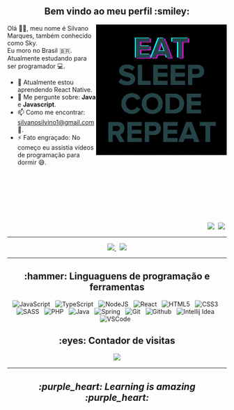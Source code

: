 <h2 align="center" >Bem vindo ao meu perfil :smiley:</h2>

<p>

  <img width=300 align="right"  src="programming.gif" />

  Olá 👋🏾, meu nome é Silvano Marques, também conhecido como Sky. <br />
  Eu moro no Brasil :brazil:.  <br />
  Atualmente estudando para ser programador :computer:. <br />

  - 🌱 Atualmente estou aprendendo React Native.
  - 💬 Me pergunte sobre: **Java** e **Javascript**.
  - 📫 Como me encontrar: silvanosilvino1@gmail.com :email:.
  - ⚡ Fato engraçado: No começo eu assistia vídeos de programação para dormir :sweat_smile:.

<br />
<br />
<br />
<br />
<br />
<br />

  <p align="right" >
    <a href="https://codepen.io/SkyG0D" ><img src="https://img.shields.io/badge/-CodePen-191919?&style=for-the-badge&logo=CodePen" /></a>&nbsp;
    <a href="https://steamcommunity.com/id/skyg0d/" ><img src="https://img.shields.io/badge/-Steam-000?&style=for-the-badge&logo=Steam" /></a>&nbsp;
  </p> 
  
</p>

---

<p align="center" >
  <a href="https://github.com/anuraghazra/github-readme-stats" >
    <img width=335 src="https://github-readme-stats.vercel.app/api/top-langs/?username=SkyG0D&show_icons=true&theme=dracula&layout=compact" />
  </a> &nbsp; 
  
  <a href="https://github.com/anuraghazra/github-readme-stats" >
    <img width=400 src="https://github-readme-stats.vercel.app/api?username=SkyG0D&show_icons=true&theme=dracula" />
  </a>
</p>

---

<p>
  
  <h2 align="center" >:hammer: Linguaguens de programação e ferramentas</h2>
  
   <p align="center" width="500">
      <img title="JavaScript" width=50 src="https://cdn.jsdelivr.net/gh/devicons/devicon/icons/javascript/javascript-original.svg" />&nbsp;&nbsp; 
       <img title="TypeScript" width=50 src="https://cdn.jsdelivr.net/gh/devicons/devicon/icons/typescript/typescript-original.svg" />&nbsp;&nbsp; 
       <img title="NodeJS" width=50 src="https://cdn.jsdelivr.net/gh/devicons/devicon/icons/nodejs/nodejs-original.svg" />&nbsp;&nbsp; 
       <img title="React" width=50 src="https://cdn.jsdelivr.net/gh/devicons/devicon/icons/react/react-original.svg" />&nbsp;&nbsp; 
       <img title="HTML5" width=50 src="https://cdn.jsdelivr.net/gh/devicons/devicon/icons/html5/html5-original.svg" />&nbsp;&nbsp;
       <img title="CSS3" width=50 src="https://cdn.jsdelivr.net/gh/devicons/devicon/icons/css3/css3-original.svg" />&nbsp;&nbsp; 
       <img title="SASS" width=50 src="https://cdn.jsdelivr.net/gh/devicons/devicon/icons/sass/sass-original.svg" />&nbsp;&nbsp;
       <img title="PHP" width=50 src="https://cdn.jsdelivr.net/gh/devicons/devicon/icons/python/python-original.svg" />&nbsp;&nbsp;
       <img title="Java" width=50 src="https://cdn.jsdelivr.net/gh/devicons/devicon/icons/java/java-original.svg" />&nbsp;&nbsp; 
       <img title="Spring" width=50 src="https://cdn.jsdelivr.net/gh/devicons/devicon/icons/spring/spring-original.svg" />&nbsp;&nbsp; 
       <img title="Git" width=50 src="https://cdn.jsdelivr.net/gh/devicons/devicon/icons/git/git-original.svg" />&nbsp;&nbsp; 
       <img title="Github" width=50 src="https://cdn.jsdelivr.net/gh/devicons/devicon/icons/github/github-original.svg" />&nbsp;&nbsp; 
       <img title="Intellij Idea" width=50 src="https://cdn.jsdelivr.net/gh/devicons/devicon/icons/intellij/intellij-original.svg" />&nbsp;&nbsp; 
       <img title="VSCode" width=50 src="https://cdn.jsdelivr.net/gh/devicons/devicon/icons/vscode/vscode-original.svg" />&nbsp;&nbsp;
   </p>
    
<p>

<h2 align="center">:eyes: Contador de visitas</h2>
<p align="center"> 
 <img alingn="center" src="https://profile-counter.glitch.me/SkyG0D/count.svg" />
</p>
  
---

<h2 align="center" ><i>:purple_heart: Learning is amazing :purple_heart:</i></h2>

